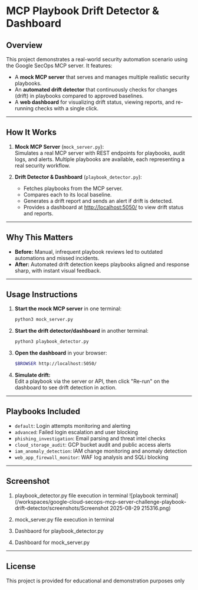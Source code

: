 # MCP Playbook Drift Detector & Dashboard

## Overview

This project demonstrates a real-world security automation scenario using the Google SecOps MCP server. It features:
- A **mock MCP server** that serves and manages multiple realistic security playbooks.
- An **automated drift detector** that continuously checks for changes (drift) in playbooks compared to approved baselines.
- A **web dashboard** for visualizing drift status, viewing reports, and re-running checks with a single click.

---

## How It Works

1. **Mock MCP Server** (`mock_server.py`):  
   Simulates a real MCP server with REST endpoints for playbooks, audit logs, and alerts. Multiple playbooks are available, each representing a real security workflow.

2. **Drift Detector & Dashboard** (`playbook_detector.py`):  
   - Fetches playbooks from the MCP server.
   - Compares each to its local baseline.
   - Generates a drift report and sends an alert if drift is detected.
   - Provides a dashboard at [http://localhost:5050/](http://localhost:5050/) to view drift status and reports.

---

## Why This Matters

- **Before:** Manual, infrequent playbook reviews led to outdated automations and missed incidents.
- **After:** Automated drift detection keeps playbooks aligned and response sharp, with instant visual feedback.

---

## Usage Instructions

1. **Start the mock MCP server** in one terminal:
   ```sh
   python3 mock_server.py
   ```

2. **Start the drift detector/dashboard** in another terminal:
   ```sh
   python3 playbook_detector.py
   ```

3. **Open the dashboard** in your browser:
   ```sh
   $BROWSER http://localhost:5050/
   ```

4. **Simulate drift:**  
   Edit a playbook via the server or API, then click "Re-run" on the dashboard to see drift detection in action.

---

## Playbooks Included

- `default`: Login attempts monitoring and alerting
- `advanced`: Failed login escalation and user blocking
- `phishing_investigation`: Email parsing and threat intel checks
- `cloud_storage_audit`: GCP bucket audit and public access alerts
- `iam_anomaly_detection`: IAM change monitoring and anomaly detection
- `web_app_firewall_monitor`: WAF log analysis and SQLi blocking

---

## Screenshot

1. playbook_detector.py file execution in terminal
![playbook terminal](/workspaces/google-cloud-secops-mcp-server-challenge-playbook-drift-detector/screenshots/Screenshot 2025-08-29 215316.png)

2. mock_server.py file execution in terminal

3. Dashbaord for playbook_detector.py

4. Dashboard for mock_server.py

---

## License

This project is provided for educational and demonstration purposes only
